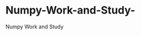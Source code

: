   # Numpy-Work-and-Study-
Numpy Work and Study 
                
                
              
                                  
                  
                                                                               
                                                                                                               
                    
                                            
                       
               
                             
                                        
                                      
                                                                                                                                 
                              
                                                                                   
                                             
                   
                                               
